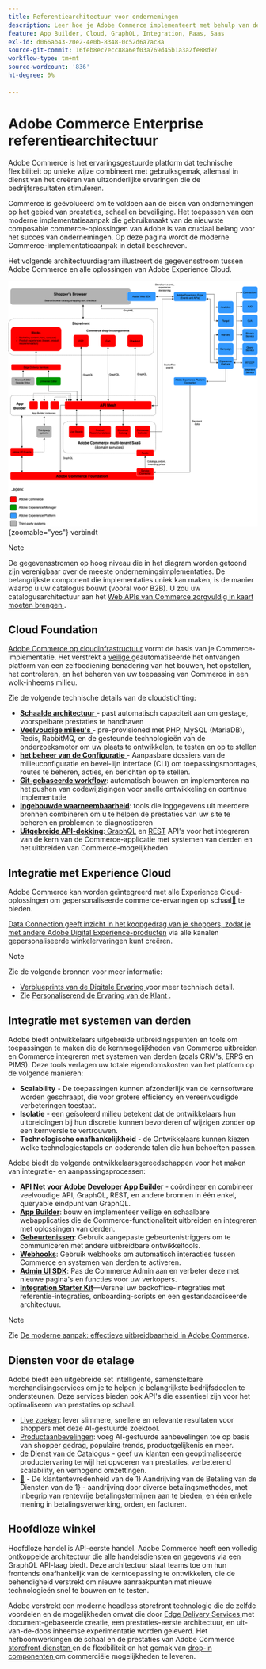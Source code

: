 ```yaml
---
title: Referentiearchitectuur voor ondernemingen
description: Leer hoe je Adobe Commerce implementeert met behulp van de nieuwste composable commerce-technologie van Adobe.
feature: App Builder, Cloud, GraphQL, Integration, Paas, Saas
exl-id: d066ab43-20e2-4e0b-8348-0c52d6a7ac8a
source-git-commit: 16feb8ec7ecc88a6ef03a769d45b1a3a2fe88d97
workflow-type: tm+mt
source-wordcount: '836'
ht-degree: 0%

---
```


# Adobe Commerce Enterprise referentiearchitectuur

Adobe Commerce is het ervaringsgestuurde platform dat technische flexibiliteit op unieke wijze combineert met gebruiksgemak, allemaal in dienst van het creëren van uitzonderlijke ervaringen die de bedrijfsresultaten stimuleren.

Commerce is geëvolueerd om te voldoen aan de eisen van ondernemingen op het gebied van prestaties, schaal en beveiliging. Het toepassen van een moderne implementatieaanpak die gebruikmaakt van de nieuwste composable commerce-oplossingen van Adobe is van cruciaal belang voor het succes van ondernemingen. Op deze pagina wordt de moderne Commerce-implementatieaanpak in detail beschreven.

Het volgende architectuurdiagram illustreert de gegevensstroom tussen Adobe Commerce en alle oplossingen van Adobe Experience Cloud.

![ Architecturaal diagram dat toont hoe Adobe Commerce met de oplossingen van Experience Cloud ](../../assets/playbooks/commerce-architecture-v3.svg){zoomable="yes"} verbindt

>[!NOTE]
>
>De gegevensstromen op hoog niveau die in het diagram worden getoond zijn verenigbaar over de meeste ondernemingsimplementaties. De belangrijkste component die implementaties uniek kan maken, is de manier waarop u uw catalogus bouwt (vooral voor B2B). U zou uw catalogusarchitectuur aan het [ Web APIs van Commerce zorgvuldig in kaart moeten brengen ](https://developer.adobe.com/commerce/webapi/get-started/).

## Cloud Foundation

[Adobe Commerce op cloudinfrastructuur](https://experienceleague.adobe.com/en/docs/commerce-cloud-service/user-guide/overview) vormt de basis van je Commerce-implementatie. Het verstrekt a [ veilige ](../../security-and-compliance/shared-responsibility.md) geautomatiseerde het ontvangen platform van een zelfbediening benadering van het bouwen, het opstellen, het controleren, en het beheren van uw toepassing van Commerce in een wolk-inheems milieu.

Zie de volgende technische details van de cloudstichting:

- [**Schaalde architectuur** ](https://experienceleague.adobe.com/en/docs/commerce-cloud-service/user-guide/architecture/scaled-architecture) - past automatisch capaciteit aan om gestage, voorspelbare prestaties te handhaven
- [**Veelvoudige milieu&#39;s** ](https://experienceleague.adobe.com/en/docs/commerce-cloud-service/user-guide/architecture/pro-architecture) - pre-provisioned met PHP, MySQL (MariaDB), Redis, RabbitMQ, en de gesteunde technologieën van de onderzoeksmotor om uw plaats te ontwikkelen, te testen en op te stellen
- [**het beheer van de Configuratie** ](https://experienceleague.adobe.com/en/docs/commerce-cloud-service/user-guide/configure/overview) - Aanpasbare dossiers van de milieuconfiguratie en bevel-lijn interface (CLI) om toepassingsmontages, routes te beheren, acties, en berichten op te stellen.
- [**Git-gebaseerde workflow**](https://experienceleague.adobe.com/en/docs/commerce-cloud-service/user-guide/architecture/pro-develop-deploy-workflow): automatisch bouwen en implementeren na het pushen van codewijzigingen voor snelle ontwikkeling en continue implementatie
- [**Ingebouwde waarneembaarheid**](https://experienceleague.adobe.com/en/docs/commerce-cloud-service/user-guide/monitor/performance): tools die loggegevens uit meerdere bronnen combineren om u te helpen de prestaties van uw site te beheren en problemen te diagnosticeren
- [**Uitgebreide API-dekking**](https://developer.adobe.com/commerce/webapi/get-started/):[ GraphQL](https://developer.adobe.com/commerce/webapi/graphql/) en [REST](https://developer.adobe.com/commerce/webapi/rest) API&#39;s voor het integreren van de kern van de Commerce-applicatie met systemen van derden en het uitbreiden van Commerce-mogelijkheden

## Integratie met Experience Cloud

Adobe Commerce kan worden geïntegreerd met alle Experience Cloud-oplossingen om gepersonaliseerde commerce-ervaringen op schaal[&#128279;](https://experienceleague.adobe.com/en/docs/commerce-admin/customers/customers-menu/personalize-scale#customers-menu) te bieden.

[Data Connection geeft inzicht in het koopgedrag van je shoppers, zodat je met andere Adobe Digital Experience-producten](https://experienceleague.adobe.com/en/docs/commerce/data-connection/overview) via alle kanalen gepersonaliseerde winkelervaringen kunt creëren.

>[!NOTE]
>
>Zie de volgende bronnen voor meer informatie:
>
>- [ Verblueprints van de Digitale Ervaring ](https://experienceleague.adobe.com/en/docs/blueprints-learn/architecture/overview) voor meer technisch detail.
>- Zie [ Personaliserend de Ervaring van de Klant ](https://experienceleague.adobe.com/en/docs/events/the-skill-exchange-recordings/commerce/aug2024/personalization).


## Integratie met systemen van derden

Adobe biedt ontwikkelaars uitgebreide uitbreidingspunten en tools om toepassingen te maken die de kernmogelijkheden van Commerce uitbreiden en Commerce integreren met systemen van derden (zoals CRM&#39;s, ERPS en PIMS). Deze tools verlagen uw totale eigendomskosten van het platform op de volgende manieren:

- **Scalability** - De toepassingen kunnen afzonderlijk van de kernsoftware worden geschraapt, die voor grotere efficiency en vereenvoudigde verbeteringen toestaat.
- **Isolatie** - een geïsoleerd milieu betekent dat de ontwikkelaars hun uitbreidingen bij hun discretie kunnen bevorderen of wijzigen zonder op een kernversie te vertrouwen.
- **Technologische onafhankelijkheid** - de Ontwikkelaars kunnen kiezen welke technologiestapels en coderende talen die hun behoeften passen.

Adobe biedt de volgende ontwikkelaarsgereedschappen voor het maken van integratie- en aanpassingsprocessen:

- [**API Net voor Adobe Developer App Builder** ](https://developer.adobe.com/graphql-mesh-gateway/) - coördineer en combineer veelvoudige API, GraphQL, REST, en andere bronnen in één enkel, queryable eindpunt van GraphQL.
- [**App Builder**](https://developer.adobe.com/app-builder/docs/overview/): bouw en implementeer veilige en schaalbare webapplicaties die de Commerce-functionaliteit uitbreiden en integreren met oplossingen van derden.
- [**Gebeurtenissen**](https://developer.adobe.com/commerce/extensibility/events/): Gebruik aangepaste gebeurtenistriggers om te communiceren met andere uitbreidbare ontwikkeltools.
- [**Webhooks**](https://developer.adobe.com/commerce/extensibility/webhooks/): Gebruik webhooks om automatisch interacties tussen Commerce en systemen van derden te activeren.
- [**Admin UI SDK**](https://developer.adobe.com/commerce/extensibility/admin-ui-sdk/): Pas de Commerce Admin aan en verbeter deze met nieuwe pagina&#39;s en functies voor uw verkopers.
- [**Integration Starter Kit**](https://developer.adobe.com/commerce/extensibility/starter-kit/)—Versnel uw backoffice-integraties met referentie-integraties, onboarding-scripts en een gestandaardiseerde architectuur.

>[!NOTE]
>
>Zie [De moderne aanpak: effectieve uitbreidbaarheid in Adobe Commerce](https://experienceleague.adobe.com/en/docs/events/the-skill-exchange-recordings/commerce/aug2024/extensibility).

## Diensten voor de etalage

Adobe biedt een uitgebreide set intelligente, samenstelbare merchandisingservices om je te helpen je belangrijkste bedrijfsdoelen te ondersteunen. Deze services bieden ook API&#39;s die essentieel zijn voor het optimaliseren van prestaties op schaal.

- [Live zoeken](https://experienceleague.adobe.com/en/docs/commerce/live-search/overview): lever slimmere, snellere en relevante resultaten voor shoppers met deze AI-gestuurde zoektool.
- [Productaanbevelingen](https://experienceleague.adobe.com/en/docs/commerce/product-recommendations/overview): voeg AI-gestuurde aanbevelingen toe op basis van shopper gedrag, populaire trends, productgelijkenis en meer.
- [ de Dienst van de Catalogus ](https://experienceleague.adobe.com/en/docs/commerce/catalog-service/guide-overview) - geef uw klanten een geoptimaliseerde productervaring terwijl het opvoeren van prestaties, verbeterend scalability, en verhogend omzettingen.
- [&#128279;](https://experienceleague.adobe.com/en/docs/commerce/payment-services/guide-overview) - De klantentevredenheid van de 1&rbrace; Aandrijving van de Betaling van de Diensten van de 1&rbrace; - aandrijving door diverse betalingsmethodes, met inbegrip van rentevrije betalingstermijnen aan te bieden, en één enkele mening in betalingsverwerking, orden, en facturen.

## Hoofdloze winkel

Hoofdloze handel is API-eerste handel. Adobe Commerce heeft een volledig ontkoppelde architectuur die alle handelsdiensten en gegevens via een GraphQL API-laag biedt. Deze architectuur staat teams toe om hun frontends onafhankelijk van de kerntoepassing te ontwikkelen, die de behendigheid verstrekt om nieuwe aanraakpunten met nieuwe technologieën snel te bouwen en te testen.

Adobe verstrekt een moderne headless storefront technologie die de zelfde voordelen en de mogelijkheden omvat die door [ Edge Delivery Services ](https://www.aem.live/home) met document-gebaseerde creatie, een prestaties-eerste architectuur, en uit-van-de-doos inheemse experimentatie worden geleverd. Het hefboomwerkingen de schaal en de prestaties van Adobe Commerce [ storefront diensten ](#storefront-services) en de flexibiliteit en het gemak van [ drop-in componenten ](https://experienceleague.adobe.com/developer/commerce/storefront/) om commerciële mogelijkheden te leveren.

